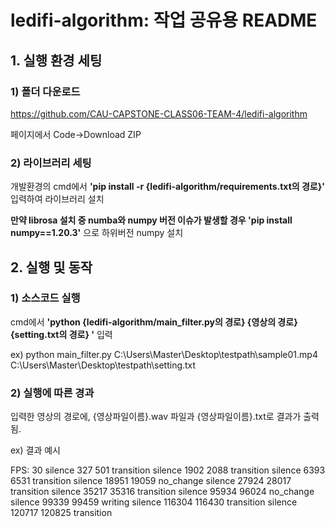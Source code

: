 # ledifi-algorithm: 작업 공유용 README

## 1. 실행 환경 세팅

### 1) 폴더 다운로드

https://github.com/CAU-CAPSTONE-CLASS06-TEAM-4/ledifi-algorithm</br>

페이지에서 Code->Download ZIP

### 2) 라이브러리 세팅

개발환경의 cmd에서 __'pip install -r {ledifi-algorithm/requirements.txt의 경로}'__ 입력하여 라이브러리 설치</br>

__만약 librosa 설치 중 numba와 numpy 버전 이슈가 발생할 경우 'pip install numpy==1.20.3'__ 으로 하위버전 numpy 설치

## 2. 실행 및 동작

### 1) 소스코드 실행

cmd에서 __'python {ledifi-algorithm/main_filter.py의 경로} {영상의 경로} {setting.txt의 경로} '__ 입력

ex) python main_filter.py C:\\Users\\Master\\Desktop\\testpath\\sample01.mp4 C:\\Users\\Master\\Desktop\\testpath\\setting.txt 

### 2) 실행에 따른 경과

입력한 영상의 경로에, {영상파일이름}.wav 파일과 {영상파일이름}.txt로 결과가 출력됨.

ex) 결과 예시

FPS: 30
silence 327 501 transition
silence 1902 2088 transition
silence 6393 6531 transition
silence 18951 19059 no_change
silence 27924 28017 transition
silence 35217 35316 transition
silence 95934 96024 no_change
silence 99339 99459 writing
silence 116304 116430 transition
silence 120717 120825 transition